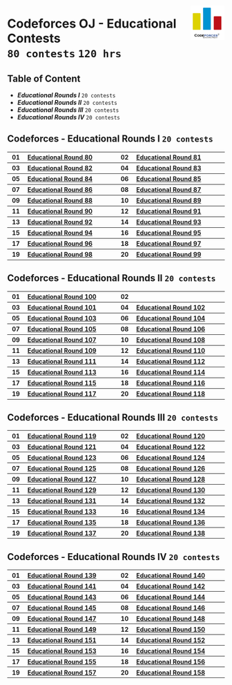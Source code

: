 <picture><img align="right" width="80" src="/logos/codeforces.png"></img></picture>

# Codeforces OJ - Educational Contests <br> `80 contests` `120 hrs`

## Table of Content

- ***Educational Rounds I***   `20 contests`
- ***Educational Rounds II***  `20 contests`
- ***Educational Rounds III*** `20 contests`
- ***Educational Rounds IV***  `20 contests`

## Codeforces - Educational Rounds I `20 contests`

<table>
    <tbody>
        <tr>
<th align="center" width="50px">01</th><th align="left" width="550px"><a href="https://codeforces.com/contest/1288">Educational Round 80</a></th>
<th align="center" width="50px">02</th><th align="left" width="550px"><a href="https://codeforces.com/contest/1295">Educational Round 81</a></th>
        </tr>
        <tr>
<th align="center" width="50px">03</th><th align="left" width="550px"><a href="https://codeforces.com/contest/1303">Educational Round 82</a></th>
<th align="center" width="50px">04</th><th align="left" width="550px"><a href="https://codeforces.com/contest/1312">Educational Round 83</a></th>
        </tr>
        <tr>
<th align="center" width="50px">05</th><th align="left" width="550px"><a href="https://codeforces.com/contest/1327">Educational Round 84</a></th>
<th align="center" width="50px">06</th><th align="left" width="550px"><a href="https://codeforces.com/contest/1334">Educational Round 85</a></th>
        </tr>
        <tr>
<th align="center" width="50px">07</th><th align="left" width="550px"><a href="https://codeforces.com/contest/1342">Educational Round 86</a></th>
<th align="center" width="50px">08</th><th align="left" width="550px"><a href="https://codeforces.com/contest/1354">Educational Round 87</a></th>
        </tr>
        <tr>
<th align="center" width="50px">09</th><th align="left" width="550px"><a href="https://codeforces.com/contest/1359">Educational Round 88</a></th>
<th align="center" width="50px">10</th><th align="left" width="550px"><a href="https://codeforces.com/contest/1366">Educational Round 89</a></th>
        </tr>
        <tr>
<th align="center" width="50px">11</th><th align="left" width="550px"><a href="https://codeforces.com/contest/1373">Educational Round 90</a></th>
<th align="center" width="50px">12</th><th align="left" width="550px"><a href="https://codeforces.com/contest/1380">Educational Round 91</a></th>
        </tr>
        <tr>
<th align="center" width="50px">13</th><th align="left" width="550px"><a href="https://codeforces.com/contest/1389">Educational Round 92</a></th>
<th align="center" width="50px">14</th><th align="left" width="550px"><a href="https://codeforces.com/contest/1398">Educational Round 93</a></th>
        </tr>
        <tr>
<th align="center" width="50px">15</th><th align="left" width="550px"><a href="https://codeforces.com/contest/1400">Educational Round 94</a></th>
<th align="center" width="50px">16</th><th align="left" width="550px"><a href="https://codeforces.com/contest/1418">Educational Round 95</a></th>
        </tr>
        <tr>
<th align="center" width="50px">17</th><th align="left" width="550px"><a href="https://codeforces.com/contest/1430">Educational Round 96</a></th>
<th align="center" width="50px">18</th><th align="left" width="550px"><a href="https://codeforces.com/contest/1437">Educational Round 97</a></th>
        </tr>
        <tr>
<th align="center" width="50px">19</th><th align="left" width="550px"><a href="https://codeforces.com/contest/1452">Educational Round 98</a></th>
<th align="center" width="50px">20</th><th align="left" width="550px"><a href="https://codeforces.com/contest/1455">Educational Round 99</a></th>
        </tr>
    </tbody>
</table>

## Codeforces - Educational Rounds II `20 contests`

<table>
    <tbody>
        <tr>
<th align="center" width="50px">01</th><th align="left" width="550px"><a href="https://codeforces.com/contest/1463">Educational Round 100</a></th>
<th align="center" width="50px">02</th><th align="left" width="550px"><a href=""></a></th>
        </tr>
        <tr>
<th align="center" width="50px">03</th><th align="left" width="550px"><a href="https://codeforces.com/contest/1469">Educational Round 101</a></th>
<th align="center" width="50px">04</th><th align="left" width="550px"><a href="https://codeforces.com/contest/1473">Educational Round 102</a></th>
        </tr>
        <tr>
<th align="center" width="50px">05</th><th align="left" width="550px"><a href="https://codeforces.com/contest/1476">Educational Round 103</a></th>
<th align="center" width="50px">06</th><th align="left" width="550px"><a href="https://codeforces.com/contest/1487">Educational Round 104</a></th>
        </tr>
        <tr>
<th align="center" width="50px">07</th><th align="left" width="550px"><a href="https://codeforces.com/contest/1494">Educational Round 105</a></th>
<th align="center" width="50px">08</th><th align="left" width="550px"><a href="https://codeforces.com/contest/1499">Educational Round 106</a></th>
        </tr>
        <tr>
<th align="center" width="50px">09</th><th align="left" width="550px"><a href="https://codeforces.com/contest/1511">Educational Round 107</a></th>
<th align="center" width="50px">10</th><th align="left" width="550px"><a href="https://codeforces.com/contest/1519">Educational Round 108</a></th>
        </tr>
        <tr>
<th align="center" width="50px">11</th><th align="left" width="550px"><a href="https://codeforces.com/contest/1525">Educational Round 109</a></th>
<th align="center" width="50px">12</th><th align="left" width="550px"><a href="https://codeforces.com/contest/1535">Educational Round 110</a></th>
        </tr>
        <tr>
<th align="center" width="50px">13</th><th align="left" width="550px"><a href="https://codeforces.com/contest/1550">Educational Round 111</a></th>
<th align="center" width="50px">14</th><th align="left" width="550px"><a href="https://codeforces.com/contest/1555">Educational Round 112</a></th>
        </tr>
        <tr>
<th align="center" width="50px">15</th><th align="left" width="550px"><a href="https://codeforces.com/contest/1569">Educational Round 113</a></th>
<th align="center" width="50px">16</th><th align="left" width="550px"><a href="https://codeforces.com/contest/1574">Educational Round 114</a></th>
        </tr>
        <tr>
<th align="center" width="50px">17</th><th align="left" width="550px"><a href="https://codeforces.com/contest/1598">Educational Round 115</a></th>
<th align="center" width="50px">18</th><th align="left" width="550px"><a href="https://codeforces.com/contest/1606">Educational Round 116</a></th>
        </tr>
        <tr>
<th align="center" width="50px">19</th><th align="left" width="550px"><a href="https://codeforces.com/contest/1612">Educational Round 117</a></th>
<th align="center" width="50px">20</th><th align="left" width="550px"><a href="https://codeforces.com/contest/1613">Educational Round 118</a></th>
        </tr>
    </tbody>
</table>

## Codeforces - Educational Rounds III `20 contests`

<table>
    <tbody>
        <tr>
<th align="center" width="50px">01</th><th align="left" width="550px"><a href="https://codeforces.com/contest/1620">Educational Round 119</a></th>
<th align="center" width="50px">02</th><th align="left" width="550px"><a href="https://codeforces.com/contest/1622">Educational Round 120</a></th>
        </tr>
        <tr>
<th align="center" width="50px">03</th><th align="left" width="550px"><a href="https://codeforces.com/contest/1626">Educational Round 121</a></th>
<th align="center" width="50px">04</th><th align="left" width="550px"><a href="https://codeforces.com/contest/1633">Educational Round 122</a></th>
        </tr>
        <tr>
<th align="center" width="50px">05</th><th align="left" width="550px"><a href="https://codeforces.com/contest/1644">Educational Round 123</a></th>
<th align="center" width="50px">06</th><th align="left" width="550px"><a href="https://codeforces.com/contest/1651">Educational Round 124</a></th>
        </tr>
        <tr>
<th align="center" width="50px">07</th><th align="left" width="550px"><a href="https://codeforces.com/contest/1657">Educational Round 125</a></th>
<th align="center" width="50px">08</th><th align="left" width="550px"><a href="https://codeforces.com/contest/1661">Educational Round 126</a></th>
        </tr>
        <tr>
<th align="center" width="50px">09</th><th align="left" width="550px"><a href="https://codeforces.com/contest/1671">Educational Round 127</a></th>
<th align="center" width="50px">10</th><th align="left" width="550px"><a href="https://codeforces.com/contest/1680">Educational Round 128</a></th>
        </tr>
        <tr>
<th align="center" width="50px">11</th><th align="left" width="550px"><a href="https://codeforces.com/contest/1681">Educational Round 129</a></th>
<th align="center" width="50px">12</th><th align="left" width="550px"><a href="https://codeforces.com/contest/1697">Educational Round 130</a></th>
        </tr>
        <tr>
<th align="center" width="50px">13</th><th align="left" width="550px"><a href="https://codeforces.com/contest/1701">Educational Round 131</a></th>
<th align="center" width="50px">14</th><th align="left" width="550px"><a href="https://codeforces.com/contest/1709">Educational Round 132</a></th>
        </tr>
        <tr>
<th align="center" width="50px">15</th><th align="left" width="550px"><a href="https://codeforces.com/contest/1716">Educational Round 133</a></th>
<th align="center" width="50px">16</th><th align="left" width="550px"><a href="https://codeforces.com/contest/1721">Educational Round 134</a></th>
        </tr>
        <tr>
<th align="center" width="50px">17</th><th align="left" width="550px"><a href="https://codeforces.com/contest/1728">Educational Round 135</a></th>
<th align="center" width="50px">18</th><th align="left" width="550px"><a href="https://codeforces.com/contest/1739">Educational Round 136</a></th>
        </tr>
        <tr>
<th align="center" width="50px">19</th><th align="left" width="550px"><a href="https://codeforces.com/contest/1743">Educational Round 137</a></th>
<th align="center" width="50px">20</th><th align="left" width="550px"><a href="https://codeforces.com/contest/1749">Educational Round 138</a></th>
        </tr>
    </tbody>
</table>

## Codeforces - Educational Rounds IV `20 contests`

<table>
    <tbody>
        <tr>
<th align="center" width="50px">01</th><th align="left" width="550px"><a href="https://codeforces.com/contest/1766">Educational Round 139</a></th>
<th align="center" width="50px">02</th><th align="left" width="550px"><a href="https://codeforces.com/contest/1767">Educational Round 140</a></th>
        </tr>
        <tr>
<th align="center" width="50px">03</th><th align="left" width="550px"><a href="https://codeforces.com/contest/1783">Educational Round 141</a></th>
<th align="center" width="50px">04</th><th align="left" width="550px"><a href="https://codeforces.com/contest/1792">Educational Round 142</a></th>
        </tr>
        <tr>
<th align="center" width="50px">05</th><th align="left" width="550px"><a href="https://codeforces.com/contest/1795">Educational Round 143</a></th>
<th align="center" width="50px">06</th><th align="left" width="550px"><a href="https://codeforces.com/contest/1796">Educational Round 144</a></th>
        </tr>
        <tr>
<th align="center" width="50px">07</th><th align="left" width="550px"><a href="https://codeforces.com/contest/1809">Educational Round 145</a></th>
<th align="center" width="50px">08</th><th align="left" width="550px"><a href="https://codeforces.com/contest/1814">Educational Round 146</a></th>
        </tr>
        <tr>
<th align="center" width="50px">09</th><th align="left" width="550px"><a href="https://codeforces.com/contest/1821">Educational Round 147</a></th>
<th align="center" width="50px">10</th><th align="left" width="550px"><a href="https://codeforces.com/contest/1832">Educational Round 148</a></th>
        </tr>
        <tr>
<th align="center" width="50px">11</th><th align="left" width="550px"><a href="https://codeforces.com/contest/1837">Educational Round 149</a></th>
<th align="center" width="50px">12</th><th align="left" width="550px"><a href="https://codeforces.com/contest/1841">Educational Round 150</a></th>
        </tr>
        <tr>
<th align="center" width="50px">13</th><th align="left" width="550px"><a href="https://codeforces.com/contest/1845">Educational Round 151</a></th>
<th align="center" width="50px">14</th><th align="left" width="550px"><a href="https://codeforces.com/contest/1849">Educational Round 152</a></th>
        </tr>
        <tr>
<th align="center" width="50px">15</th><th align="left" width="550px"><a href="https://codeforces.com/contest/1860">Educational Round 153</a></th>
<th align="center" width="50px">16</th><th align="left" width="550px"><a href="https://codeforces.com/contest/1861">Educational Round 154</a></th>
        </tr>
        <tr>
<th align="center" width="50px">17</th><th align="left" width="550px"><a href="https://codeforces.com/contest/1879">Educational Round 155</a></th>
<th align="center" width="50px">18</th><th align="left" width="550px"><a href="https://codeforces.com/contest/1886">Educational Round 156</a></th>
        </tr>
        <tr>
<th align="center" width="50px">19</th><th align="left" width="550px"><a href="https://codeforces.com/contest/1895">Educational Round 157</a></th>
<th align="center" width="50px">20</th><th align="left" width="550px"><a href="https://codeforces.com/contest/1901">Educational Round 158</a></th>
        </tr>
    </tbody>
</table>

